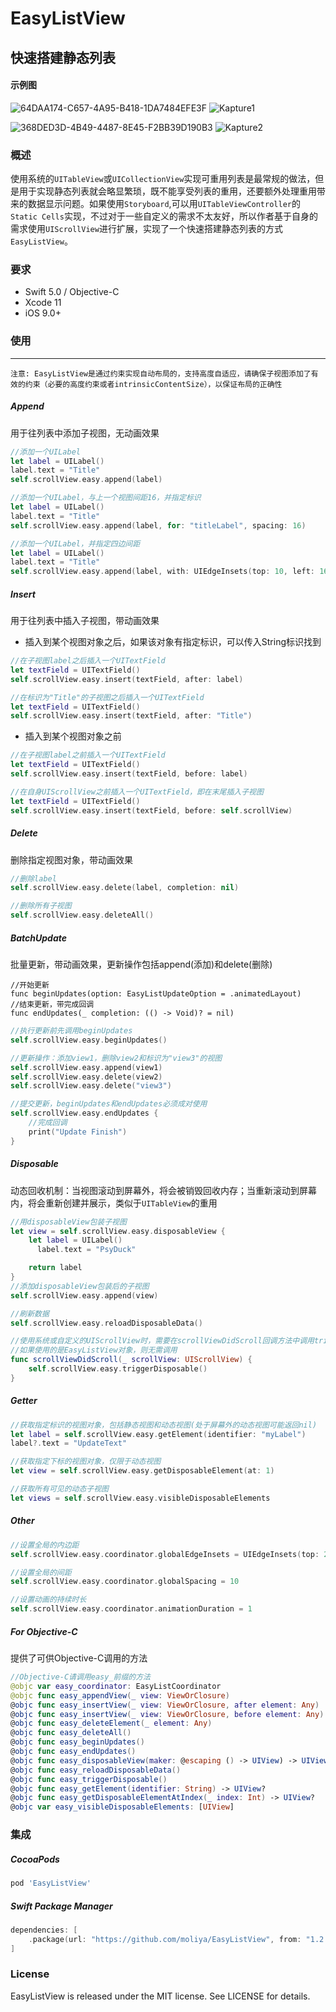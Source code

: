 # EasyListView



## 快速搭建静态列表

#### 示例图

![64DAA174-C657-4A95-B418-1DA7484EFE3F](64DAA174-C657-4A95-B418-1DA7484EFE3F.jpeg) ![Kapture1](Kapture1.gif)

![368DED3D-4B49-4487-8E45-F2BB39D190B3](368DED3D-4B49-4487-8E45-F2BB39D190B3.jpeg) ![Kapture2](Kapture2.gif)



### 概述

使用系统的`UITableView`或`UICollectionView`实现可重用列表是最常规的做法，但是用于实现静态列表就会略显繁琐，既不能享受列表的重用，还要额外处理重用带来的数据显示问题。如果使用`Storyboard`,可以用`UITableViewController`的`Static Cells`实现，不过对于一些自定义的需求不太友好，所以作者基于自身的需求使用`UIScrollView`进行扩展，实现了一个快速搭建静态列表的方式`EasyListView`。

### 要求

- Swift 5.0 / Objective-C
- Xcode 11
- iOS 9.0+

### 使用

---

```
注意: EasyListView是通过约束实现自动布局的，支持高度自适应，请确保子视图添加了有效的约束（必要的高度约束或者intrinsicContentSize），以保证布局的正确性
```

##### Append

用于往列表中添加子视图，无动画效果

```swift
//添加一个UILabel
let label = UILabel()
label.text = "Title"
self.scrollView.easy.append(label)
```

```swift
//添加一个UILabel，与上一个视图间距16，并指定标识
let label = UILabel()
label.text = "Title"
self.scrollView.easy.append(label, for: "titleLabel", spacing: 16)
```

```swift
//添加一个UILabel，并指定四边间距
let label = UILabel()
label.text = "Title"
self.scrollView.easy.append(label, with: UIEdgeInsets(top: 10, left: 16, bottom: 10, right: 16))
```

##### Insert

用于往列表中插入子视图，带动画效果

* 插入到某个视图对象之后，如果该对象有指定标识，可以传入String标识找到

```swift
//在子视图label之后插入一个UITextField
let textField = UITextField()
self.scrollView.easy.insert(textField, after: label)
```

```swift
//在标识为"Title"的子视图之后插入一个UITextField
let textField = UITextField()
self.scrollView.easy.insert(textField, after: "Title")
```

* 插入到某个视图对象之前

```swift
//在子视图label之前插入一个UITextField
let textField = UITextField()
self.scrollView.easy.insert(textField, before: label)
```

```swift
//在自身UIScrollView之前插入一个UITextField，即在末尾插入子视图
let textField = UITextField()
self.scrollView.easy.insert(textField, before: self.scrollView)
```

##### Delete

删除指定视图对象，带动画效果

```swift
//删除label
self.scrollView.easy.delete(label, completion: nil)
```

```swift
//删除所有子视图
self.scrollView.easy.deleteAll()
```

##### BatchUpdate

批量更新，带动画效果，更新操作包括append(添加)和delete(删除)

```
//开始更新
func beginUpdates(option: EasyListUpdateOption = .animatedLayout)
//结束更新，带完成回调
func endUpdates(_ completion: (() -> Void)? = nil)
```

```swift
//执行更新前先调用beginUpdates
self.scrollView.easy.beginUpdates()

//更新操作：添加view1，删除view2和标识为"view3"的视图
self.scrollView.easy.append(view1)
self.scrollView.easy.delete(view2)
self.scrollView.easy.delete("view3")

//提交更新，beginUpdates和endUpdates必须成对使用
self.scrollView.easy.endUpdates {
    //完成回调
    print("Update Finish")
}
```

##### Disposable

动态回收机制：当视图滚动到屏幕外，将会被销毁回收内存；当重新滚动到屏幕内，将会重新创建并展示，类似于`UITableView`的重用

```swift
//用disposableView包装子视图
let view = self.scrollView.easy.disposableView {
    let label = UILabel()
	  label.text = "PsyDuck"

  	return label
}
//添加disposableView包装后的子视图
self.scrollView.easy.append(view)
```

```swift
//刷新数据
self.scrollView.easy.reloadDisposableData()
```

```swift
//使用系统或自定义的UIScrollView时，需要在scrollViewDidScroll回调方法中调用triggerDisposable来触发回收机制
//如果使用的是EasyListView对象，则无需调用
func scrollViewDidScroll(_ scrollView: UIScrollView) {
    self.scrollView.easy.triggerDisposable()
}
```

##### Getter

```swift
//获取指定标识的视图对象，包括静态视图和动态视图(处于屏幕外的动态视图可能返回nil)
let label = self.scrollView.easy.getElement(identifier: "myLabel")
label?.text = "UpdateText"
```

```swift
//获取指定下标的视图对象，仅限于动态视图
let view = self.scrollView.easy.getDisposableElement(at: 1)
```

```swift
//获取所有可见的动态子视图
let views = self.scrollView.easy.visibleDisposableElements
```

##### Other

```swift
//设置全局的内边距
self.scrollView.easy.coordinator.globalEdgeInsets = UIEdgeInsets(top: 20, left: 15, bottom: 20, right: 15)
```

```swift
//设置全局的间距
self.scrollView.easy.coordinator.globalSpacing = 10
```

```swift
//设置动画的持续时长
self.scrollView.easy.coordinator.animationDuration = 1
```

##### For Objective-C

提供了可供Objective-C调用的方法

```swift
//Objective-C请调用easy_前缀的方法
@objc var easy_coordinator: EasyListCoordinator
@objc func easy_appendView(_ view: ViewOrClosure)	
@objc func easy_insertView(_ view: ViewOrClosure, after element: Any)
@objc func easy_insertView(_ view: ViewOrClosure, before element: Any)
@objc func easy_deleteElement(_ element: Any)
@objc func easy_deleteAll()
@objc func easy_beginUpdates()
@objc func easy_endUpdates()
@objc func easy_disposableView(maker: @escaping () -> UIView) -> UIView
@objc func easy_reloadDisposableData()
@objc func easy_triggerDisposable()
@objc func easy_getElement(identifier: String) -> UIView?
@objc func easy_getDisposableElementAtIndex(_ index: Int) -> UIView?
@objc var easy_visibleDisposableElements: [UIView]
```

### 集成

##### CocoaPods

```ruby
pod 'EasyListView'
```

##### Swift Package Manager

```swift
dependencies: [
    .package(url: "https://github.com/moliya/EasyListView", from: "1.2.0")
]
```

### License

EasyListView is released under the MIT license. See LICENSE for details.
